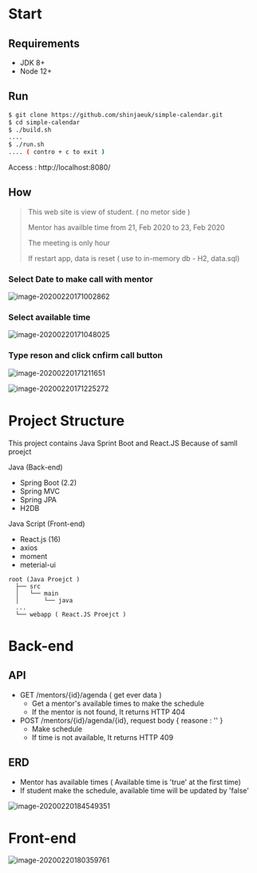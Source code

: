 # Start

## Requirements

- JDK 8+ 
- Node 12+

## Run

```bash
$ git clone https://github.com/shinjaeuk/simple-calendar.git
$ cd simple-calendar
$ ./build.sh
....
$ ./run.sh
.... ( contro + c to exit )
```

Access : http://localhost:8080/

## How

> This web site is view of student. ( no metor side )
>
> Mentor has availble time from 21, Feb 2020 to 23, Feb 2020
>
> The meeting is only hour
>
> If restart app, data is reset  ( use to in-memory db - H2, data.sql)

### Select Date to make call with mentor

![image-20200220171002862](img/image-20200220171002862.png)

### Select available time

![image-20200220171048025](img/image-20200220171048025.png)

### Type reson and click cnfirm call button

![image-20200220171211651](img/image-20200220171211651.png)

![image-20200220171225272](img/image-20200220171225272.png)

# Project Structure

This project contains Java Sprint Boot and React.JS Because of samll proejct

Java (Back-end) 

- Spring Boot (2.2)
- Spring MVC
- Spring JPA
- H2DB

Java Script (Front-end)

- React.js (16)
- axios
- moment
- meterial-ui

```
root (Java Proejct )
  ├── src
  │   └── main
  │       └── java
  ...
  └── webapp ( React.JS Proejct )
```

# Back-end

## API

- GET /mentors/{id}/agenda (  get ever data  )
  - Get a mentor's available times to make the schedule
  - If the mentor is not found, It returns HTTP 404 
- POST /mentors/{id}/agenda/{id}, request body { reasone : '' }
  - Make schedule
  - If time is not available, It returns HTTP 409

## ERD

- Mentor has available times ( Available time is 'true' at the first time)
- If student make the schedule, available time will be updated by 'false'

![image-20200220184549351](img/image-20200220184549351.png)

# Front-end

![image-20200220180359761](img/image-20200220180359761.png)